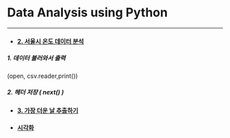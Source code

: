 # Data Analysis using Python
---

* #### [2. 서울시 온도 데이터 분석](https://github.com/ejcho3792/TIL/blob/master/Data_analysis_python/seoul_temperature/DA_02_Seoul_temp_analysis.ipynb)
##### 1. 데이터 불러와서 출력
(open, csv.reader,print())
##### 2. 헤더 저장 ( next() )   

* #### [3.  가장 더운 날 추출하기](https://github.com/ejcho3792/TIL/blob/master/Data_analysis_python/seoul_temperature/DA_03_Seoul_max_temp.ipynb)

* #### [시각화](https://github.com/ejcho3792/TIL/blob/master/Data_analysis_python/visualization/visualization.ipynb)